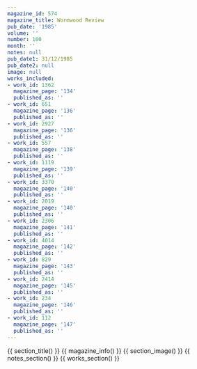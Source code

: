 ```yaml
---
magazine_id: 574
magazine_title: Wormwood Review
pub_date: '1985'
volume: ''
number: 100
month: ''
notes: null
pub_date1: 31/12/1985
pub_date2: null
image: null
works_included:
- work_id: 1362
  magazine_page: '134'
  published_as: ''
- work_id: 651
  magazine_page: '136'
  published_as: ''
- work_id: 2927
  magazine_page: '136'
  published_as: ''
- work_id: 557
  magazine_page: '138'
  published_as: ''
- work_id: 1119
  magazine_page: '139'
  published_as: ''
- work_id: 3370
  magazine_page: '140'
  published_as: ''
- work_id: 2019
  magazine_page: '140'
  published_as: ''
- work_id: 2306
  magazine_page: '141'
  published_as: ''
- work_id: 4014
  magazine_page: '142'
  published_as: ''
- work_id: 829
  magazine_page: '143'
  published_as: ''
- work_id: 2414
  magazine_page: '145'
  published_as: ''
- work_id: 234
  magazine_page: '146'
  published_as: ''
- work_id: 112
  magazine_page: '147'
  published_as: ''
---
```


{{ section_title() }}
{{ magazine_info() }}
{{ section_image() }}
{{ notes_section() }}
{{ works_section() }}
